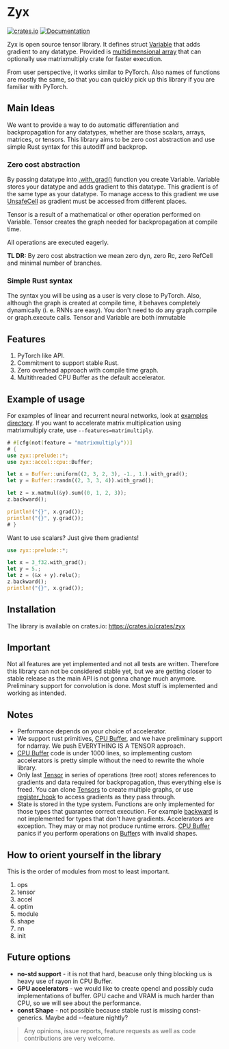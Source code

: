 # Zyx

[![crates.io](https://img.shields.io/crates/v/zyx.svg)](https://crates.io/crates/zyx)
[![Documentation](https://docs.rs/zyx/badge.svg)](https://docs.rs/zyx)

Zyx is open source tensor library. It defines struct [Variable](crate::tensor::Variable) that adds gradient to any datatype.
Provided is [multidimensional array](crate::accel::cpu::Buffer) that can optionally use matrixmultiply
crate for faster execution.

From user perspective, it works similar to PyTorch. Also names of functions are mostly the same,
so that you can quickly pick up this library if you are familiar with PyTorch.

## Main Ideas

We want to provide a way to do automatic differentiation and backpropagation for any datatypes, whether are those scalars, arrays, matrices, or tensors.
This library aims to be zero cost abstraction and use simple Rust syntax for this autodiff and backprop.

### Zero cost abstraction

By passing datatype into [.with_grad()](crate::tensor::IntoVariable::with_grad()) function you create Variable. Variable stores your datatype and adds gradient
to this datatype. This gradient is of the same type as your datatype. To manage access to this gradient we use [UnsafeCell](core::cell::UnsafeCell) as gradient must
be accessed from different places.

Tensor is a result of a mathematical or other operation performed on Variable. Tensor creates the graph needed for backpropagation at compile time.

All operations are executed eagerly.

**TL DR:** By zero cost abstraction we mean zero dyn, zero Rc, zero RefCell and minimal number of branches.

### Simple Rust syntax

The syntax you will be using as a user is very close to PyTorch.
Also, although the graph is created at compile time, it behaves completely dynamically (i. e. RNNs are easy). You don't need to do any graph.compile or graph.execute calls.
Tensor and Variable are both immutable

## Features

1. PyTorch like API.
2. Commitment to support stable Rust.
3. Zero overhead approach with compile time graph.
4. Multithreaded CPU Buffer as the default accelerator.

## Example of usage

For examples of linear and recurrent neural networks, look at [examples directory](https://github.com/zk4x/zyx/tree/main/examples).
If you want to accelerate matrix multiplication using matrixmultiply crate, use `--features=matrimultiply`.

```rust
# #[cfg(not(feature = "matrixmultiply"))]
# {
use zyx::prelude::*;
use zyx::accel::cpu::Buffer;

let x = Buffer::uniform((2, 3, 2, 3), -1., 1.).with_grad();
let y = Buffer::randn((2, 3, 3, 4)).with_grad();

let z = x.matmul(&y).sum((0, 1, 2, 3));
z.backward();

println!("{}", x.grad());
println!("{}", y.grad());
# }
```

Want to use scalars? Just give them gradients!

```rust
use zyx::prelude::*;

let x = 3_f32.with_grad();
let y = 5.;
let z = (&x + y).relu();
z.backward();
println!("{}", x.grad());
```

## Installation

The library is available on crates.io: <https://crates.io/crates/zyx>

## Important

Not all features are yet implemented and not all tests are written.
Therefore this library can not be considered stable yet, but we are getting closer to stable release as the main API is not gonna change much anymore.
Preliminary support for convolution is done.
Most stuff is implemented and working as intended.

## Notes

- Performance depends on your choice of accelerator.
- We support rust primitives, [CPU Buffer](crate::accel::cpu::Buffer), and we have preliminary support for ndarray. We push EVERYTHING IS A TENSOR approach.
- [CPU Buffer](crate::accel::cpu::Buffer) code is under 1000 lines, so implementing custom accelerators is pretty simple without the need to rewrite the whole library.
- Only last [Tensor](crate::tensor::Tensor) in series of operations (tree root) stores references to gradients and data required for backpropagation, thus everything else is freed. You can clone [Tensors](crate::tensor::Tensor) to create multiple graphs, or use [register_hook](crate::tensor::Tensor::register_hook()) to access gradients as they pass through.
- State is stored in the type system. Functions are only implemented for those types that guarantee correct execution. For example [backward](crate::tensor::Tensor::backward()) is not implemented for types that don't have gradients. Accelerators are exception. They may or may not produce runtime errors. [CPU Buffer](crate::accel::cpu::Buffer) panics if you perform operations on [Buffer](crate::accel::cpu::Buffer)s with invalid shapes.

## How to orient yourself in the library

This is the order of modules from most to least important.
1. ops
2. tensor
3. accel
4. optim
5. module
6. shape
7. nn
8. init

## Future options

- **no-std support** - it is not that hard, beacuse only thing blocking us is heavy use of rayon in CPU Buffer.
- **GPU accelerators** - we would like to create opencl and possibly cuda implementations of buffer. GPU cache and VRAM is much harder than CPU, so we will see about the performance.
- **const Shape** - not possible because stable rust is missing const-generics. Maybe add --feature nightly?

> Any opinions, issue reports, feature requests as well as code contributions are very welcome.

